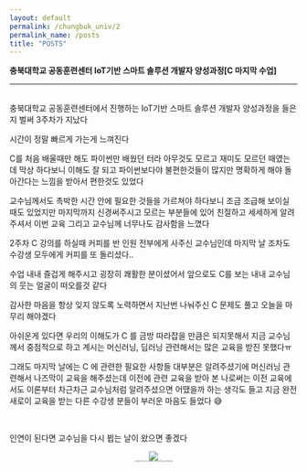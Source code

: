 ```yaml
---
layout: default
permalink: /chungbuk_univ/2
permalink_name: /posts
title: "POSTS"
---
```


**충북대학교 공동훈련센터 IoT기반 스마트 솔루션 개발자 양성과정[C 마지막 수업]**

---

<br>
충북대학교 공동훈련센터에서 진행하는
IoT기반 스마트 솔루션 개발자 양성과정을 들은지 벌써 3주차가 지났다
  
시간이 정말 빠르게 가는게 느껴진다
  
C를 처음 배울때만 해도 파이썬만 배웠던 터라
아무것도 모르고 재미도 모르던 때였는데
막상 하다보니 이해도 잘 되고 파이썬보다야 불편한것들이 많지만
명확하게 해야 돌아간다는 느낌을 받아서 편한것도 있었다
  
교수님께서도 촉박한 시간 안에 필요한 것들을 가르쳐야 하다보니
조금 조급해 보이실 때도 있었지만
마지막까지 신경써주시고 모르는 부분들에 있어 친절하고 세세하게 알려주셔서
이번 교육 그리고 교수님께 너무나도 감사함을 느꼈다
   
2주차 C 강의를 하실때 커피를 반 인원 전부에게 사주신 교수님인데
마지막 날 조차도 수강생 모두에게 커피를 또 돌리셨다..
  
수업 내내 즐겁게 해주시고 굉장히 쾌활한 분이셨어서
앞으로도 C를 보는 내내 교수님의 웃는 얼굴이 떠오를것 같다
  

감사한 마음을 항상 잊지 않도록 노력하면서
지난번 나눠주신 C 문제도 풀고 오늘을 마무리 해야겠다
  
아쉬운게 있다면 우리의 이해도가 C 를 금방 따라잡을 만큼은 되지못해서
지금 교수님께서 중점적으로 하고 계시는 
머신러닝, 딥러닝 관련해서는 많은 교육을 받진 못했다ㅠ
  
그래도 마지막 날에는 C 에 관련한 필요한 사항들 대부분은 알려주셨기에
머신러닝 관련해서 나즈막이 교육을 해주셨는데
이전에 관련 교육을 받아 본 나로써는 
이전 교육에서도 이론부터 차근차근 교수님처럼 알려주셨으면
어땠을까 하는 생각도 들고 
지금 완전 새로이 교육을 받는 다른 수강생 분들이 부러운 마음도 들었다 😅
  
<br>
  
인연이 된다면 교수님을 다시 뵙는 날이 왔으면 좋겠다
  
<figure style="text-align:center">
<img class="image" src="https://img1.daumcdn.net/thumb/R1280x0/?scode=mtistory2&fname=https%3A%2F%2Fblog.kakaocdn.net%2Fdn%2Fc4mejj%2Fbtr1T5T6BMF%2FV5l9fZv2iCrxWgYNIyd3xK%2Fimg.jpg">
<figcaption style="font-size:2px;">교수님께서 사주신 커피 : 나는 아메리카노 샷추가를 주문한다는걸 기억해 주셨다</figcaption>
</figure>

